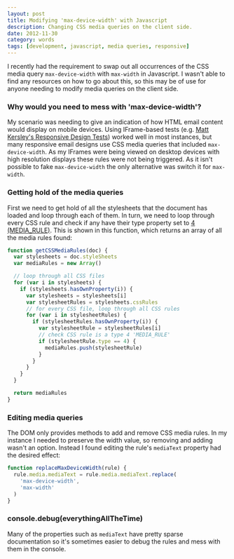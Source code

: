 ```yaml
---
layout: post
title: Modifying 'max-device-width' with Javascript
description: Changing CSS media queries on the client side.
date: 2012-11-30
category: words
tags: [development, javascript, media queries, responsive]
---
```


I recently had the requirement to swap out all occurrences of the CSS media query `max-device-width` with `max-width` in Javascript. I wasn't able to find any resources on how to go about this, so this may be of use for anyone needing to modify media queries on the client side.

### Why would you need to mess with 'max-device-width'?

My scenario was needing to give an indication of how HTML email content would display on mobile devices. Using IFrame-based tests (e.g. [Matt Kersley's Responsive Design Tests](http://mattkersley.com/responsive/)) worked well in most instances, but many responsive email designs use CSS media queries that included `max-device-width`. As my IFrames were being viewed on desktop devices with high resolution displays these rules were not being triggered. As it isn't possible to fake `max-device-width` the only alternative was switch it for `max-width`.

### Getting hold of the media queries

First we need to get hold of all the stylesheets that the document has loaded and loop through each of them. In turn, we need to loop through every CSS rule and check if any have their type property set to [4 (MEDIA_RULE)](https://developer.mozilla.org/en-US/docs/DOM/cssRule). This is shown in this function, which returns an array of all the media rules found:

```javascript
function getCSSMediaRules(doc) {
  var stylesheets = doc.styleSheets
  var mediaRules = new Array()

  // loop through all CSS files
  for (var i in stylesheets) {
    if (stylesheets.hasOwnProperty(i)) {
      var stylesheets = stylesheets[i]
      var stylesheetRules = stylesheets.cssRules
      // for every CSS file, loop through all CSS rules
      for (var i in stylesheetRules) {
        if (stylesheetRules.hasOwnProperty(i)) {
          var stylesheetRule = stylesheetRules[i]
          // check CSS rule is a type 4 'MEDIA_RULE'
          if (stylesheetRule.type == 4) {
            mediaRules.push(stylesheetRule)
          }
        }
      }
    }
  }

  return mediaRules
}
```

### Editing media queries

The DOM only provides methods to add and remove CSS media rules. In my instance I needed to preserve the width value, so removing and adding wasn't an option. Instead I found editing the rule's `mediaText` property had the desired effect:

```javascript
function replaceMaxDeviceWidth(rule) {
  rule.media.mediaText = rule.media.mediaText.replace(
    'max-device-width',
    'max-width'
  )
}
```

### console.debug(everythingAllTheTime)

Many of the properties such as `mediaText` have pretty sparse documentation so it's sometimes easier to debug the rules and mess with them in the console.

